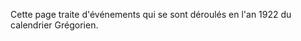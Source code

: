 <!-- TITLE: 1922 -->
<!-- SUBTITLE: Événement s'étant déroulés en 1922 -->

Cette page traite d'événements qui se sont déroulés en l'an 1922 du calendrier Grégorien.